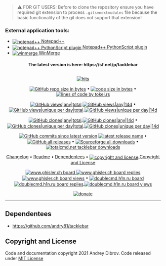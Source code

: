 > :warning: FOR GIT USERS: Before to clone the repository ensure you have required git extension to process `.gitsvnextmodules` file because the basic functionality of the git does not support that extension!

### External application tools:
  
* <a href="https://github.com/notepad-plus-plus/notepad-plus-plus"><img src="https://github.com/andry81/tacklebar--external_tools/raw/trunk/res/images/notepad++-16x16.png" valign="middle" alt="notepad++" />&nbsp;Notepad++</a>
* <a href="https://github.com/bruderstein/PythonScript"><img src="https://github.com/andry81/tacklebar--external_tools/raw/trunk/res/images/notepad++-16x16.png" valign="middle" alt="notepad++ PythonScript plugin" />&nbsp;Notepad++ PythonScript plugin</a>
* <a href="https://github.com/WinMerge/winmerge"><img src="https://github.com/andry81/tacklebar--external_tools/raw/trunk/res/images/winmerge-16x16.png" valign="middle" alt="winmerge" />&nbsp;WinMerge</a>

<h4 align="center">
The latest version is here: https://sf.net/p/tacklebar</h4>

##

<!-- -->
<p align="center">
  <a href="#"><img src="https://hits.seeyoufarm.com/api/count/incr/badge.svg?url=https%3A%2F%2Fgithub.com%2Fandry81%2Ftacklebar--external_tools&count_bg=%2379C83D&title_bg=%23555555&icon=&icon_color=%23E7E7E7&title=hits&edge_flat=false" valign="middle" alt="hits" /></a>
</p>
<!-- -->

<p align="center">
  <a href="#"><img src="https://img.shields.io/github/repo-size/andry81/tacklebar--external_tools" valign="middle" alt="GitHub repo size in bytes" /></a>
• <a href="#"><img src="https://img.shields.io/github/languages/code-size/andry81/tacklebar--external_tools" valign="middle" alt="code size in bytes" /></a>
• <a href="https://github.com/XAMPPRocky/tokei"><img src="https://tokei.rs/b1/github/andry81/tacklebar--external_tools?category=code" valign="middle" alt="lines of code by tokei.rs" /></a>
</p>

<p align="center">
  <a href="https://github.com/andry81/tacklebar--external_tools--gh-stats/commits/master/traffic/views">
    <img src="https://img.shields.io/badge/dynamic/json?color=success&label=Github%20views|all&query=count&url=https://github.com/andry81/tacklebar--external_tools--gh-stats/raw/master/traffic/views/latest-accum.json?raw=True&logo=github" valign="middle" alt="GitHub views|any|total" />
    <img src="https://img.shields.io/badge/dynamic/json?color=success&label=14d&query=count&url=https://github.com/andry81/tacklebar--external_tools--gh-stats/raw/master/traffic/views/latest.json?raw=True" valign="middle" alt="GitHub views|any|14d" /></a>
• <a href="https://github.com/andry81/tacklebar--external_tools--gh-stats/commits/master/traffic/views">
    <img src="https://img.shields.io/badge/dynamic/json?color=success&label=Github%20views|unq&query=uniques&url=https://github.com/andry81/tacklebar--external_tools--gh-stats/raw/master/traffic/views/latest-accum.json?raw=True&logo=github" valign="middle" alt="GitHub views|unique per day|total" />
    <img src="https://img.shields.io/badge/dynamic/json?color=success&label=14d&query=uniques&url=https://github.com/andry81/tacklebar--external_tools--gh-stats/raw/master/traffic/views/latest.json?raw=True" valign="middle" alt="GitHub views|unique per day|14d" /></a>
</p>

<p align="center">
  <a href="https://github.com/andry81/tacklebar--external_tools--gh-stats/commits/master/traffic/clones">
    <img src="https://img.shields.io/badge/dynamic/json?color=success&label=Github%20clones|all&query=count&url=https://github.com/andry81/tacklebar--external_tools--gh-stats/raw/master/traffic/clones/latest-accum.json?raw=True&logo=github" valign="middle" alt="GitHub clones|any|total" />
    <img src="https://img.shields.io/badge/dynamic/json?color=success&label=14d&query=count&url=https://github.com/andry81/tacklebar--external_tools--gh-stats/raw/master/traffic/clones/latest.json?raw=True" valign="middle" alt="GitHub clones|any|14d" /></a>
• <a href="https://github.com/andry81/tacklebar--external_tools--gh-stats/commits/master/traffic/clones">
    <img src="https://img.shields.io/badge/dynamic/json?color=success&label=Github%20clones|unq&query=uniques&url=https://github.com/andry81/tacklebar--external_tools--gh-stats/raw/master/traffic/clones/latest-accum.json?raw=True&logo=github" valign="middle" alt="GitHub clones|unique per day|total" />
    <img src="https://img.shields.io/badge/dynamic/json?color=success&label=14d&query=uniques&url=https://github.com/andry81/tacklebar--external_tools--gh-stats/raw/master/traffic/clones/latest.json?raw=True" valign="middle" alt="GitHub clones|unique per day|14d" /></a>
</p>

<p align="center">
  <a href="https://github.com/andry81/tacklebar--external_tools/commits">
    <img src="https://img.shields.io/github/commits-since/andry81/tacklebar--external_tools/latest?sort=semver&label=Github%20commits%20since%20latest" valign="middle" alt="GitHub commits since latest version" /></a>
  <a href="https://github.com/andry81/tacklebar--external_tools/releases">
    <img src="https://img.shields.io/github/v/release/andry81/tacklebar--external_tools?include_prereleases&label=latest" valign="middle" alt="latest release name" /></a>
• <a href="https://github.com/andry81/tacklebar--external_tools/releases">
    <img src="https://img.shields.io/github/downloads/andry81/tacklebar--external_tools/total?label=Github%20dl|all&logo=github" valign="middle" alt="GitHub all releases" /></a>
• <a href="https://sourceforge.net/projects/tacklebar/files/tacklebar--external_tools/"><img src="https://img.shields.io/sourceforge/dt/tacklebar/tacklebar--external_tools?label=Sourceforge%20dl|all&logo=sourceforge" valign="middle" alt="Sourceforge all downloads" /></a>
• <a href="http://totalcmd.net/plugring/tacklebar.html"><img src="https://img.shields.io/badge/dynamic/json?color=success&label=totalcmd.net%20dl&query=downloads&url=https://github.com/andry81/tacklebar--totalcmd-stats/raw/master/traffic/downloads/plugin/latest.json?raw=True" valign="middle" alt="totalcmd.net tacklebar downloads" /></a>
</p>

<p align="center">
  <a href="https://github.com/andry81/tacklebar--external_tools/blob/trunk/changelog.txt">Changelog</a>
• <a href="https://github.com/andry81/tacklebar--external_tools/blob/trunk/README_EN.txt">Readme</a>
• <a href="#dependentees">Dependentees</a>
• <a href="#copyright-and-license"><img src="https://github.com/andry81-cache/andry81--gh-content-cache/raw/master/badges/common/license/mit-license.svg" valign="middle" alt="copyright and license" />&nbsp;Copyright and License</a>
</p>

<p align="center">
  <a href='https://www.ghisler.ch/board/search.php?keywords="%5BExtension%5D+Tacklebar"&terms=all&author=andry81&fid%5B%5D=6&sc=0&sf=titleonly&sr=topics&sk=i&sd=d&st=0&ch=1&t=0&submit=Search'>
    <img src="https://github.com/andry81-cache/andry81--gh-content-cache/raw/master/badges/common/board/www-ghisler-ch--board.svg" valign="middle" alt="www.ghisler.ch board" />
    <img src="https://img.shields.io/badge/dynamic/json?color=success&label=replies&query=replies&url=https://github.com/andry81/tacklebar--totalcmd-stats/raw/master/traffic/board/totalcmd/latest.json?raw=True" valign="middle" alt="www.ghisler.ch board replies" />
    <img src="https://img.shields.io/badge/dynamic/json?color=success&label=views&query=views&url=https://github.com/andry81/tacklebar--totalcmd-stats/raw/master/traffic/board/totalcmd/latest.json?raw=True" valign="middle" alt="www.ghisler.ch board views" /></a>
• <a href='https://doublecmd.h1n.ru/search.php?keywords="%5BExtension%5D+Tacklebar"&terms=all&author=andry81&fid%5B%5D=9&sc=0&sf=titleonly&sr=topics&sk=i&sd=d&st=0&ch=1&t=0&submit=Search'>
    <img src="https://github.com/andry81-cache/andry81--gh-content-cache/raw/master/badges/common/board/doublecmd-h1n-ru--board.svg" valign="middle" alt="doublecmd.h1n.ru board" />
    <img src="https://img.shields.io/badge/dynamic/json?color=success&label=replies&query=replies&url=https://github.com/andry81/tacklebar--doublecmd-stats/raw/master/traffic/board/doublecmd/latest.json?raw=True" valign="middle" alt="doublecmd.h1n.ru board replies" />
    <img src="https://img.shields.io/badge/dynamic/json?color=success&label=views&query=views&url=https://github.com/andry81/tacklebar--doublecmd-stats/raw/master/traffic/board/doublecmd/latest.json?raw=True" valign="middle" alt="doublecmd.h1n.ru board views" /></a>
</p>

<p align="center">
  <a href="https://github.com/andry81/donate"><img src="https://github.com/andry81-cache/andry81--gh-content-cache/raw/master/badges/common/donate/donate.svg" valign="middle" alt="donate" /></a>
</p>

---

## Dependentees<a name="dependentees"></a>

* https://github.com/andry81/tacklebar

## Copyright and License<a name="copyright-and-license"></a>

Code and documentation copyright 2021 Andrey Dibrov. Code released under [MIT License](https://github.com/andry81/tacklebar--external_tools/blob/trunk/license.txt)
